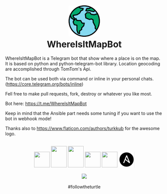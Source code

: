 # <div align="center"><img src="https://raw.githubusercontent.com/rizlas/whereisit/master/images/worldwide.png" width="100" height="100" /><br /> WhereIsItMapBot</div>

WhereIsItMapBot is a Telegram bot that show where a place is on the map. It is based on python and python-telegram-bot library.
Location geocoding are accomplished through TomTom's Api.

The bot can be used both via command or inline in your personal chats. (<https://core.telegram.org/bots/inline>)

Fell free to make pull requests, fork, destroy or whatever you like most.

Bot here: <https://t.me/WhereIsItMapBot>

Keep in mind that the Ansible part needs some tuning if you want to use the bot in webhook mode!

Thanks also to <https://www.flaticon.com/authors/turkkub> for the awesome logo.\
<br/>
<div align="center">
<img src="https://raw.githubusercontent.com/rizlas/whereisit/master/images/t_logo.png" width="50" height="50" />
<img src="https://raw.githubusercontent.com/rizlas/whereisit/master/images/bot_father.jpg" width="50" height="68" />
<img src="https://raw.githubusercontent.com/rizlas/whereisit/master/images/inline_bots.jpg" width="50" height="68" />
<img src="https://raw.githubusercontent.com/rizlas/whereisit/master/images/Tomtom_logo_250.jpg" width="50" height="50" />
<img src="https://raw.githubusercontent.com/rizlas/whereisit/master/images/ptb-logo_240.png" width="50" height="50" />
<img src="https://raw.githubusercontent.com/rizlas/whereisit/master/images/ansible.png" width="50" height="50" />
</div>

<br/>

<div align="center"><img src="https://avatars1.githubusercontent.com/u/8522635?s=96&v=4"/></div>
<p align="center">#followtheturtle</p>
